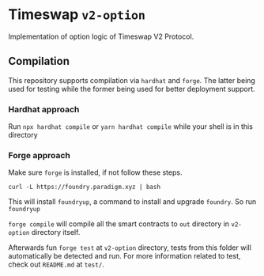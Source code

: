 # Timeswap `v2-option`
Implementation of option logic of Timeswap V2 Protocol.

## Compilation
This repository supports compilation via `hardhat` and `forge`. The latter being used for testing while the former being used for better deployment support.

### Hardhat approach
Run `npx hardhat compile` or `yarn hardhat compile` while your shell is in this directory

### Forge approach
Make sure `forge` is installed, if not follow these steps.

`curl -L https://foundry.paradigm.xyz | bash`

This will install `foundryup`, a command to install and upgrade `foundry`. So run `foundryup`

`forge compile` will compile all the smart contracts to `out` directory in `v2-option` directory itself.

Afterwards fun `forge test` at `v2-option` directory, tests from this folder will automatically be detected and run. For more information related to test, check out `README.md` at `test/`.